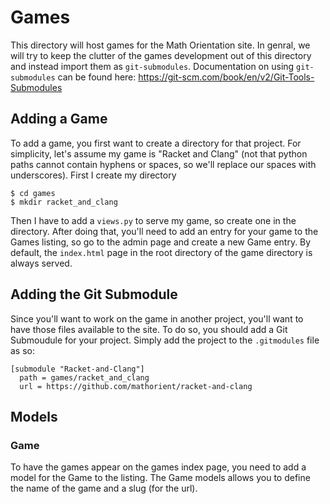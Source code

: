 Games
=====
This directory will host games for the Math Orientation site.  In genral, we will try to keep
the clutter of the games development out of this directory and instead import them as `git-submodules`.
Documentation on using `git-submodules` can be found here: https://git-scm.com/book/en/v2/Git-Tools-Submodules

## Adding a Game
To add a game, you first want to create a directory for that project.  For simplicity, let's assume my game is
"Racket and Clang" (not that python paths cannot contain hyphens or spaces, so we'll replace our spaces with underscores).
First I create my directory
```
$ cd games
$ mkdir racket_and_clang
```
Then I have to add a `views.py` to serve my game, so create one in the directory.  After doing that, you'll need to add an
entry for your game to the Games listing, so go to the admin page and create a new Game entry.  By default, the `index.html`
page in the root directory of the game directory is always served.

## Adding the Git Submodule
Since you'll want to work on the game in another project, you'll want to have those files available to the site.  To do so, you
should add a Git Submoudule for your project.  Simply add the project to the `.gitmodules` file as so:
```
[submodule "Racket-and-Clang"]
  path = games/racket_and_clang
  url = https://github.com/mathorient/racket-and-clang
```

## Models
### Game
To have the games appear on the games index page, you need to add a model for the Game to the listing.  The Game models allows
you to define the name of the game and a slug (for the url).
